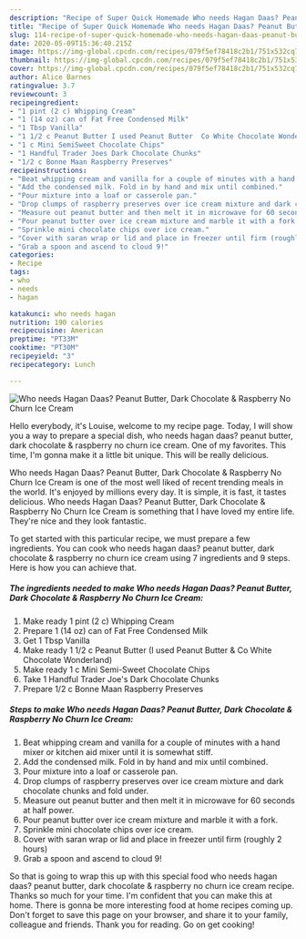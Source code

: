 ```yaml
---
description: "Recipe of Super Quick Homemade Who needs Hagan Daas? Peanut Butter, Dark Chocolate &amp;amp; Raspberry No Churn Ice Cream"
title: "Recipe of Super Quick Homemade Who needs Hagan Daas? Peanut Butter, Dark Chocolate &amp;amp; Raspberry No Churn Ice Cream"
slug: 114-recipe-of-super-quick-homemade-who-needs-hagan-daas-peanut-butter-dark-chocolate-and-amp-raspberry-no-churn-ice-cream
date: 2020-05-09T15:36:40.215Z
image: https://img-global.cpcdn.com/recipes/079f5ef78418c2b1/751x532cq70/who-needs-hagan-daas-peanut-butter-dark-chocolate-raspberry-no-churn-ice-cream-recipe-main-photo.jpg
thumbnail: https://img-global.cpcdn.com/recipes/079f5ef78418c2b1/751x532cq70/who-needs-hagan-daas-peanut-butter-dark-chocolate-raspberry-no-churn-ice-cream-recipe-main-photo.jpg
cover: https://img-global.cpcdn.com/recipes/079f5ef78418c2b1/751x532cq70/who-needs-hagan-daas-peanut-butter-dark-chocolate-raspberry-no-churn-ice-cream-recipe-main-photo.jpg
author: Alice Barnes
ratingvalue: 3.7
reviewcount: 3
recipeingredient:
- "1 pint (2 c) Whipping Cream"
- "1 (14 oz) can of Fat Free Condensed Milk"
- "1 Tbsp Vanilla"
- "1 1/2 c Peanut Butter I used Peanut Butter  Co White Chocolate Wonderland"
- "1 c Mini SemiSweet Chocolate Chips"
- "1 Handful Trader Joes Dark Chocolate Chunks"
- "1/2 c Bonne Maan Raspberry Preserves"
recipeinstructions:
- "Beat whipping cream and vanilla for a couple of minutes with a hand mixer or kitchen aid mixer until it is somewhat stiff."
- "Add the condensed milk. Fold in by hand and mix until combined."
- "Pour mixture into a loaf or casserole pan."
- "Drop clumps of raspberry preserves over ice cream mixture and dark chocolate chunks and fold under."
- "Measure out peanut butter and then melt it in microwave for 60 seconds at half power."
- "Pour peanut butter over ice cream mixture and marble it with a fork."
- "Sprinkle mini chocolate chips over ice cream."
- "Cover with saran wrap or lid and place in freezer until firm (roughly 2 hours)"
- "Grab a spoon and ascend to cloud 9!"
categories:
- Recipe
tags:
- who
- needs
- hagan

katakunci: who needs hagan 
nutrition: 190 calories
recipecuisine: American
preptime: "PT33M"
cooktime: "PT30M"
recipeyield: "3"
recipecategory: Lunch

---
```



![Who needs Hagan Daas? Peanut Butter, Dark Chocolate &amp; Raspberry No Churn Ice Cream](https://img-global.cpcdn.com/recipes/079f5ef78418c2b1/751x532cq70/who-needs-hagan-daas-peanut-butter-dark-chocolate-raspberry-no-churn-ice-cream-recipe-main-photo.jpg)

Hello everybody, it's Louise, welcome to my recipe page. Today, I will show you a way to prepare a special dish, who needs hagan daas? peanut butter, dark chocolate &amp; raspberry no churn ice cream. One of my favorites. This time, I'm gonna make it a little bit unique. This will be really delicious.



Who needs Hagan Daas? Peanut Butter, Dark Chocolate &amp; Raspberry No Churn Ice Cream is one of the most well liked of recent trending meals in the world. It's enjoyed by millions every day. It is simple, it is fast, it tastes delicious. Who needs Hagan Daas? Peanut Butter, Dark Chocolate &amp; Raspberry No Churn Ice Cream is something that I have loved my entire life. They're nice and they look fantastic.


To get started with this particular recipe, we must prepare a few ingredients. You can cook who needs hagan daas? peanut butter, dark chocolate &amp; raspberry no churn ice cream using 7 ingredients and 9 steps. Here is how you can achieve that.

##### The ingredients needed to make Who needs Hagan Daas? Peanut Butter, Dark Chocolate &amp; Raspberry No Churn Ice Cream:

1. Make ready 1 pint (2 c) Whipping Cream
1. Prepare 1 (14 oz) can of Fat Free Condensed Milk
1. Get 1 Tbsp Vanilla
1. Make ready 1 1/2 c Peanut Butter (I used Peanut Butter &amp; Co White Chocolate Wonderland)
1. Make ready 1 c Mini Semi-Sweet Chocolate Chips
1. Take 1 Handful Trader Joe&#39;s Dark Chocolate Chunks
1. Prepare 1/2 c Bonne Maan Raspberry Preserves




##### Steps to make Who needs Hagan Daas? Peanut Butter, Dark Chocolate &amp; Raspberry No Churn Ice Cream:

1. Beat whipping cream and vanilla for a couple of minutes with a hand mixer or kitchen aid mixer until it is somewhat stiff.
1. Add the condensed milk. Fold in by hand and mix until combined.
1. Pour mixture into a loaf or casserole pan.
1. Drop clumps of raspberry preserves over ice cream mixture and dark chocolate chunks and fold under.
1. Measure out peanut butter and then melt it in microwave for 60 seconds at half power.
1. Pour peanut butter over ice cream mixture and marble it with a fork.
1. Sprinkle mini chocolate chips over ice cream.
1. Cover with saran wrap or lid and place in freezer until firm (roughly 2 hours)
1. Grab a spoon and ascend to cloud 9!




So that is going to wrap this up with this special food who needs hagan daas? peanut butter, dark chocolate &amp; raspberry no churn ice cream recipe. Thanks so much for your time. I'm confident that you can make this at home. There is gonna be more interesting food at home recipes coming up. Don't forget to save this page on your browser, and share it to your family, colleague and friends. Thank you for reading. Go on get cooking!
